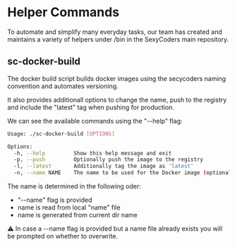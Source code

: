 # Helper Commands

To automate and simplify many everyday tasks, our team has created and maintains a variety of helpers under /bin in the SexyCoders main repository.

## sc-docker-build  

The docker build script builds docker images using the secycoders naming convention and automates versioning.

It also provides additionall options to change the name, push to the registry and include the "latest" tag when pushing for production.

We can see the available commands using the "--help" flag:

```bash
Usage: ./sc-docker-build [OPTIONS]

Options:
  -h, --help         Show this help message and exit
  -p, --push         Optionally push the image to the registry
  -l, --latest       Additionally tag the image as 'latest'
  -n, --name NAME    The name to be used for the Docker image (optional)
```

The name is determined in the following oder:

+ "--name" flag is provided
+ name is read from local "name" file
+ name is generated from current dir name

&#x26A0; In case a --name flag is provided but a name file already exists you will be prompted on whether to overwrite.

